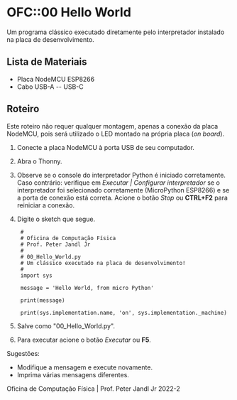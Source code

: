 # OFC::00 Hello World

Um programa clássico executado diretamente pelo interpretador instalado na placa de desenvolvimento.

## Lista de Materiais

* Placa NodeMCU ESP8266
* Cabo USB-A -- USB-C

## Roteiro

Este roteiro não requer qualquer montagem, apenas a conexão da placa NodeMCU, pois será utilizado o LED montado na própria placa (*on board*).

1. Conecte a placa NodeMCU à porta USB de seu computador.
2. Abra o Thonny.
3. Observe se o console do interpretador Python é iniciado corretamente. Caso contrário: verifique em *Executar | Configurar interpretador* se o interpretador foi selecionado corretamente (MicroPython ESP8266) e se a porta de conexão está correta. Acione o botão *Stop* ou **CTRL+F2** para reiniciar a conexão.
4. Digite o sketch que segue.

		#
		# Oficina de Computação Física
		# Prof. Peter Jandl Jr
		#
		# 00_Hello_World.py
		# Um clássico executado na placa de desenvolvimento!
		#
		import sys

		message = 'Hello World, from micro Python'

		print(message)
    
		print(sys.implementation.name, 'on', sys.implementation._machine)


5. Salve como "00_Hello_World.py".
6. Para executar acione o botão *Executar* ou **F5**.

Sugestões:
* Modifique a mensagem e execute novamente.
* Imprima várias mensagens diferentes.

Oficina de Computação Física | Prof. Peter Jandl Jr
2022-2
